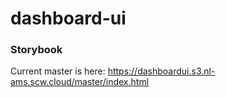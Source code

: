 # dashboard-ui

### Storybook

Current master is here: https://dashboardui.s3.nl-ams.scw.cloud/master/index.html
